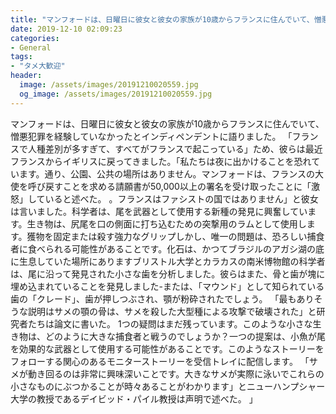 ```yaml
---
title: "マンフォードは、日曜日に彼女と彼女の家族が10歳からフランスに住んでいて、憎悪犯罪を経験していなかったとインディペンデントに語りました。"
date: 2019-12-10 02:09:23
categories:
- General
tags:
- "タメ大歓迎"
header:
  image: /assets/images/20191210020559.jpg
  og_image: /assets/images/20191210020559.jpg
---
```


マンフォードは、日曜日に彼女と彼女の家族が10歳からフランスに住んでいて、憎悪犯罪を経験していなかったとインディペンデントに語りました。 「フランスで人種差別が多すぎて、すべてがフランスで起こっている」ため、彼らは最近フランスからイギリスに戻ってきました。「私たちは夜に出かけることを恐れています。通り、公園、公共の場所はありません。マンフォードは、フランスの大使を呼び戻すことを求める請願書が50,000以上の署名を受け取ったことに「激怒」していると述べた。 。フランスはファシストの国ではありません」と彼女は言いました。科学者は、尾を武器として使用する新種の発見に興奮しています。生き物は、尻尾を口の側面に打ち込むための突撃用のラムとして使用します。獲物を固定または殺す強力なグリップしかし、唯一の問題は、恐ろしい捕食者に食べられる可能性があることです。化石は、かつてブラジルのアガシ湖の底に生息していた場所にありますブリストル大学とカラカスの南米博物館の科学者は、尾に沿って発見された小さな歯を分析しました。彼らはまた、骨と歯が塊に埋め込まれていることを発見しました-または、「マウンド」として知られている歯の「クレード」、歯が押しつぶされ、顎が粉砕されたでしょう。 「最もありそうな説明はサメの顎の骨は、サメを殺した大型種による攻撃で破壊された」と研究者たちは論文に書いた。 1つの疑問はまだ残っています。このような小さな生き物は、どのように大きな捕食者と戦うのでしょうか？一つの提案は、小魚が尾を効果的な武器として使用する可能性があることです。このようなストーリーをフォローする関心のあるモニターストーリーを受信トレイに配信します。 「サメが動き回るのは非常に興味深いことです。大きなサメが実際に泳いでこれらの小さなものにぶつかることが時々あることがわかります」とニューハンプシャー大学の教授であるデイビッド・パイル教授は声明で述べた。 」
